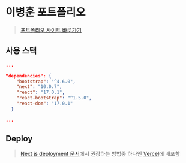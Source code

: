 # 이병훈 포트폴리오
>[포트폴리오 사이트 바로가기](https://byunghun-portfolio.cf/)

## 사용 스택
```json
...

"dependencies": {
    "bootstrap": "^4.6.0",
    "next": "10.0.7",
    "react": "17.0.1",
    "react-bootstrap": "^1.5.0",
    "react-dom": "17.0.1"
  }

...
```

## Deploy
>[Next js deployment 문서](https://nextjs.org/docs/deployment)에서 권장하는 방법중 하나인 [Vercel](https://vercel.com/)에 배포함